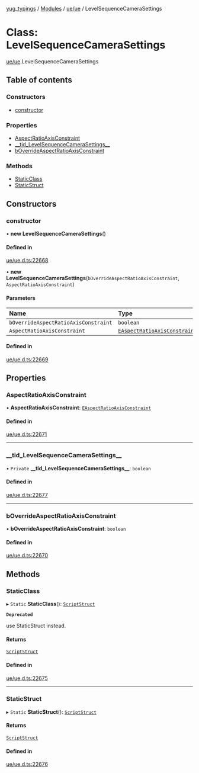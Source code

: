 [yug_typings](../README.md) / [Modules](../modules.md) / [ue/ue](../modules/ue_ue.md) / LevelSequenceCameraSettings

# Class: LevelSequenceCameraSettings

[ue/ue](../modules/ue_ue.md).LevelSequenceCameraSettings

## Table of contents

### Constructors

- [constructor](ue_ue.LevelSequenceCameraSettings.md#constructor)

### Properties

- [AspectRatioAxisConstraint](ue_ue.LevelSequenceCameraSettings.md#aspectratioaxisconstraint)
- [\_\_tid\_LevelSequenceCameraSettings\_\_](ue_ue.LevelSequenceCameraSettings.md#__tid_levelsequencecamerasettings__)
- [bOverrideAspectRatioAxisConstraint](ue_ue.LevelSequenceCameraSettings.md#boverrideaspectratioaxisconstraint)

### Methods

- [StaticClass](ue_ue.LevelSequenceCameraSettings.md#staticclass)
- [StaticStruct](ue_ue.LevelSequenceCameraSettings.md#staticstruct)

## Constructors

### constructor

• **new LevelSequenceCameraSettings**()

#### Defined in

[ue/ue.d.ts:22668](https://github.com/YugMetaverse/yug_typings/blob/b7d9b19/ue/ue.d.ts#L22668)

• **new LevelSequenceCameraSettings**(`bOverrideAspectRatioAxisConstraint`, `AspectRatioAxisConstraint`)

#### Parameters

| Name | Type |
| :------ | :------ |
| `bOverrideAspectRatioAxisConstraint` | `boolean` |
| `AspectRatioAxisConstraint` | [`EAspectRatioAxisConstraint`](../enums/ue_ue.EAspectRatioAxisConstraint.md) |

#### Defined in

[ue/ue.d.ts:22669](https://github.com/YugMetaverse/yug_typings/blob/b7d9b19/ue/ue.d.ts#L22669)

## Properties

### AspectRatioAxisConstraint

• **AspectRatioAxisConstraint**: [`EAspectRatioAxisConstraint`](../enums/ue_ue.EAspectRatioAxisConstraint.md)

#### Defined in

[ue/ue.d.ts:22671](https://github.com/YugMetaverse/yug_typings/blob/b7d9b19/ue/ue.d.ts#L22671)

___

### \_\_tid\_LevelSequenceCameraSettings\_\_

• `Private` **\_\_tid\_LevelSequenceCameraSettings\_\_**: `boolean`

#### Defined in

[ue/ue.d.ts:22677](https://github.com/YugMetaverse/yug_typings/blob/b7d9b19/ue/ue.d.ts#L22677)

___

### bOverrideAspectRatioAxisConstraint

• **bOverrideAspectRatioAxisConstraint**: `boolean`

#### Defined in

[ue/ue.d.ts:22670](https://github.com/YugMetaverse/yug_typings/blob/b7d9b19/ue/ue.d.ts#L22670)

## Methods

### StaticClass

▸ `Static` **StaticClass**(): [`ScriptStruct`](ue_ue.ScriptStruct.md)

**`Deprecated`**

use StaticStruct instead.

#### Returns

[`ScriptStruct`](ue_ue.ScriptStruct.md)

#### Defined in

[ue/ue.d.ts:22675](https://github.com/YugMetaverse/yug_typings/blob/b7d9b19/ue/ue.d.ts#L22675)

___

### StaticStruct

▸ `Static` **StaticStruct**(): [`ScriptStruct`](ue_ue.ScriptStruct.md)

#### Returns

[`ScriptStruct`](ue_ue.ScriptStruct.md)

#### Defined in

[ue/ue.d.ts:22676](https://github.com/YugMetaverse/yug_typings/blob/b7d9b19/ue/ue.d.ts#L22676)
